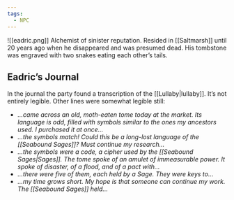 ```yaml
---
tags:
  - NPC
---
```

![[eadric.png]]
Alchemist of sinister reputation. Resided in [[Saltmarsh]] until 20 years ago when he disappeared and was presumed dead. His tombstone was engraved with two snakes eating each other’s tails.
## Eadric’s Journal
In the journal the party found a transcription of the [[Lullaby|lullaby]]. It’s not entirely legible. Other lines were somewhat legible still:
- _...came across an old, moth-eaten tome today at the market. Its language is odd, filled with symbols similar to the ones my ancestors used. I purchased it at once..._
- _...the symbols match! Could this be a long-lost language of the [[Seabound Sages]]? Must continue my research..._
- _...the symbols were a code, a cipher used by the [[Seabound Sages|Sages]]. The tome spoke of an amulet of immeasurable power. It spoke of disaster, of a flood, and of a pact with..._
- _...there were five of them, each held by a Sage. They were keys to…_
- _...my time grows short. My hope is that someone can continue my work. The [[Seabound Sages]] held…_
